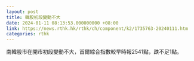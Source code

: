 ```yaml
---
layout: post
title: 韓股初段變動不大
date: 2024-01-11 08:13:53.000000000 +08:00
link: https://news.rthk.hk/rthk/ch/component/k2/1735763-20240111.htm
categories: rthk
---
```


南韓股市在開市初段變動不大，首爾綜合指數較早時報2541點，跌不足1點。
